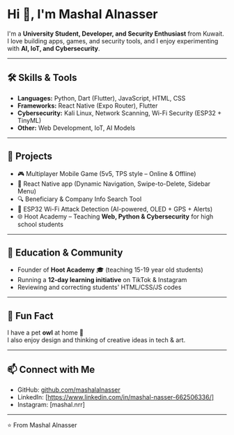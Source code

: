 # Hi 👋, I'm Mashal Alnasser

I'm a **University Student, Developer, and Security Enthusiast** from Kuwait.  
I love building apps, games, and security tools, and I enjoy experimenting with **AI, IoT, and Cybersecurity**.  

---

## 🛠 Skills & Tools
- **Languages:** Python, Dart (Flutter), JavaScript, HTML, CSS  
- **Frameworks:** React Native (Expo Router), Flutter  
- **Cybersecurity:** Kali Linux, Network Scanning, Wi-Fi Security (ESP32 + TinyML)  
- **Other:** Web Development, IoT, AI Models  

---

## 🚀 Projects
- 🎮 Multiplayer Mobile Game (5v5, TPS style – Online & Offline)  
- 📱 React Native app (Dynamic Navigation, Swipe-to-Delete, Sidebar Menu)  
- 🔍 Beneficiary & Company Info Search Tool  
- 📡 ESP32 Wi-Fi Attack Detection (AI-powered, OLED + GPS + Alerts)  
- 🌐 Hoot Academy – Teaching **Web, Python & Cybersecurity** for high school students  

---

## 📢 Education & Community
- Founder of **Hoot Academy** 🎓 (teaching 15-19 year old students)  
- Running a **12-day learning initiative** on TikTok & Instagram  
- Reviewing and correcting students' HTML/CSS/JS codes  

---

## 🦉 Fun Fact
I have a pet **owl** at home 🦉  
I also enjoy design and thinking of creative ideas in tech & art.  

---

## 📫 Connect with Me
- GitHub: [github.com/mashalalnasser](https://github.com/mashalnasser)  
- LinkedIn: [https://www.linkedin.com/in/mashal-nasser-662506336/]  
- Instagram: [mashal.nrr]  

---
⭐️ From Mashal Alnasser
